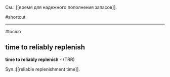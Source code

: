 См.: [[время для надежного пополнения запасов]].

#shortcut




<hr/>

#tocico

## time to reliably replenish

<b>time to reliably replenish</b> -  (TRR)  


Syn.:[[reliable replenishment time]].
 


